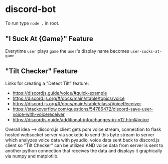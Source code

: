 # discord-bot

To run type `node .` in root.

## "I Suck At {Game}" Feature

Everytime `user` plays `game` the `user`'s display name becomes `user-sucks-at-game`

## "Tilt Checker" Feature

Links for creating a "Detect Tilt" feature:

- https://discordjs.guide/voice/#quick-example
- https://discord.js.org/#/docs/main/stable/topics/voice
- https://discord.js.org/#/docs/main/stable/class/VoiceReceiver
- https://stackoverflow.com/questions/54786472/discord-save-user-voice-with-voicereceiver
- https://discordjs.guide/additional-info/changes-in-v12.html#voice

Overall idea --> discord.js client gets pcm voice stream, connection to flask hosted websocket server via socketio to send this byte stream to server which analyzes voice data with pyaudio, voice data sent back to discord.js client so "Tilt Checker" can be utilized AND voice data from server is sent to another python connection that receives the data and displays it graphically via numpy and matplotlib.
